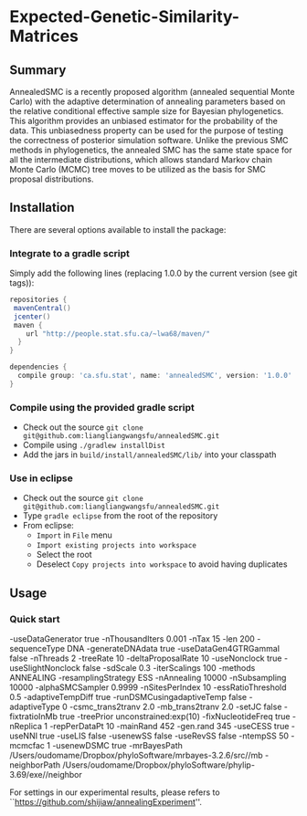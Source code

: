 # Expected-Genetic-Similarity-Matrices
Summary
-------

<!-- [![Build Status](https://travis-ci.org/alexandrebouchard/phylosmcsampler.png?branch=master)](https://travis-ci.org/alexandrebouchard/phylosmcsampler) -->

AnnealedSMC is a recently proposed algorithm (annealed sequential Monte Carlo) with the adaptive determination of annealing
 parameters based on the relative conditional effective sample size for Bayesian phylogenetics.
This algorithm provides an unbiased estimator for the probability of the
 data. This unbiasedness property can be used for the purpose of testing the correctness of
 posterior simulation software. Unlike the
 previous SMC methods in phylogenetics, the annealed SMC has the same state space for all the
 intermediate distributions, which allows standard Markov chain Monte Carlo (MCMC) tree
 moves to be utilized as the basis for SMC proposal distributions.


Installation
------------


There are several options available to install the package:

### Integrate to a gradle script

Simply add the following lines (replacing 1.0.0 by the current version (see git tags)):

```groovy
repositories {
 mavenCentral()
 jcenter()
 maven {
    url "http://people.stat.sfu.ca/~lwa68/maven/"
  }
}

dependencies {
  compile group: 'ca.sfu.stat', name: 'annealedSMC', version: '1.0.0'
}
```

### Compile using the provided gradle script

- Check out the source ``git clone git@github.com:liangliangwangsfu/annealedSMC.git``
- Compile using ``./gradlew installDist``
- Add the jars in ``build/install/annealedSMC/lib/`` into your classpath

### Use in eclipse

- Check out the source ``git clone git@github.com:liangliangwangsfu/annealedSMC.git``
- Type ``gradle eclipse`` from the root of the repository
- From eclipse:
  - ``Import`` in ``File`` menu
  - ``Import existing projects into workspace``
  - Select the root
  - Deselect ``Copy projects into workspace`` to avoid having duplicates


Usage
-----

### Quick start

-useDataGenerator true   -nThousandIters 0.001  -nTax  15 -len  200 -sequenceType DNA -generateDNAdata true -useDataGen4GTRGammaI false -nThreads 2  -treeRate 10 -deltaProposalRate 10 -useNonclock true -useSlightNonclock false -sdScale 0.3 
-iterScalings  100   -methods   ANNEALING   -resamplingStrategy ESS  -nAnnealing 10000 -nSubsampling 10000 -alphaSMCSampler 0.9999    -nSitesPerIndex  10
-essRatioThreshold 0.5 -adaptiveTempDiff true  -runDSMCusingadaptiveTemp  false
-adaptiveType 0     -csmc_trans2tranv 2.0   -mb_trans2tranv 2.0 -setJC false  -fixtratioInMb true  -treePrior unconstrained:exp(10)     -fixNucleotideFreq true   -nReplica  1   -repPerDataPt   10  -mainRand 452  -gen.rand 345 -useCESS true -useNNI true  -useLIS  false  -usenewSS false  -useRevSS false -ntempSS  50  -mcmcfac  1 -usenewDSMC  true
-mrBayesPath  /Users/oudomame/Dropbox/phyloSoftware/mrbayes-3.2.6/src//mb  -neighborPath /Users/oudomame/Dropbox/phyloSoftware/phylip-3.69/exe//neighbor

For settings in our experimental results, please refers to ``https://github.com/shijiaw/annealingExperiment''.
